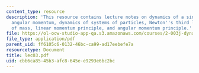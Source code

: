 ```yaml
---
content_type: resource
description: 'This resource contains lecture notes on dynamics of a single particle:
  angular momentum, dynamics of systems of particles, Newton''s third law, center
  of mass, linear momentum principle, and angular momentum principle.'
file: https://ol-ocw-studio-app-qa.s3.amazonaws.com/courses/2-003j-dynamics-and-control-i-spring-2007/cbb6ca8545b3afc8645ee9293e6bc2bc_lec03.pdf
file_type: application/pdf
parent_uid: ff6105c6-0132-46bc-ca99-ad17eebefe7a
resourcetype: Document
title: lec03.pdf
uid: cbb6ca85-45b3-afc8-645e-e9293e6bc2bc
---
```

